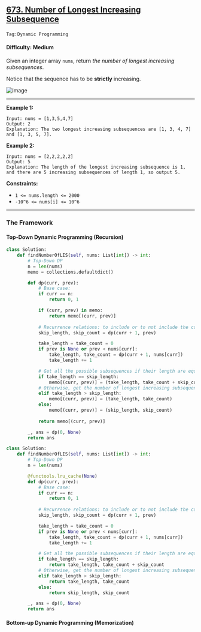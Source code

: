 ## [673. Number of Longest Increasing Subsequence](https://leetcode.com/problems/number-of-longest-increasing-subsequence)

```Tag```: ```Dynamic Programming```

#### Difficulty: Medium

Given an integer array ```nums```, return _the number of longest increasing subsequences_.

Notice that the sequence has to be __strictly__ increasing.

![image](https://github.com/quananhle/Python/assets/35042430/4410d0d9-46f5-43df-a6da-3e34c0506b32)

---

__Example 1:__
```
Input: nums = [1,3,5,4,7]
Output: 2
Explanation: The two longest increasing subsequences are [1, 3, 4, 7] and [1, 3, 5, 7].
```

__Example 2:__
```
Input: nums = [2,2,2,2,2]
Output: 5
Explanation: The length of the longest increasing subsequence is 1, and there are 5 increasing subsequences of length 1, so output 5.
```

__Constraints:__

- ```1 <= nums.length <= 2000```
- ```-10^6 <= nums[i] <= 10^6```

---

### The Framework

#### Top-Down Dynamic Programming (Recursion)

```Python
class Solution:
    def findNumberOfLIS(self, nums: List[int]) -> int:
        # Top-Down DP
        n = len(nums)
        memo = collections.defaultdict()

        def dp(curr, prev):
            # Base case:
            if curr == n:
                return 0, 1

            if (curr, prev) in memo:
                return memo[(curr, prev)]
            
            # Recurrence relations: to include or to not include the current number
            skip_length, skip_count = dp(curr + 1, prev)

            take_length = take_count = 0
            if prev is None or prev < nums[curr]:
                take_length, take_count = dp(curr + 1, nums[curr])
                take_length += 1

            # Get all the possible subsequences if their length are equal, e.g.: [1,3,5,4,7] -> [1, 3, 4, 7] and [1, 3, 5, 7]
            if take_length == skip_length:
                memo[(curr, prev)] = (take_length, take_count + skip_count)
            # Otherwise, get the number of longest increasing subsequences
            elif take_length > skip_length:
                memo[(curr, prev)] = (take_length, take_count)
            else:
                memo[(curr, prev)] = (skip_length, skip_count)
                
            return memo[(curr, prev)]

        _, ans = dp(0, None)
        return ans
```

```Python
class Solution:
    def findNumberOfLIS(self, nums: List[int]) -> int:
        # Top-Down DP
        n = len(nums)

        @functools.lru_cache(None)
        def dp(curr, prev):
            # Base case:
            if curr == n:
                return 0, 1
            
            # Recurrence relations: to include or to not include the current number
            skip_length, skip_count = dp(curr + 1, prev)

            take_length = take_count = 0
            if prev is None or prev < nums[curr]:
                take_length, take_count = dp(curr + 1, nums[curr])
                take_length += 1

            # Get all the possible subsequences if their length are equal, e.g.: [1,3,5,4,7] -> [1, 3, 4, 7] and [1, 3, 5, 7]
            if take_length == skip_length:
                return take_length, take_count + skip_count
            # Otherwise, get the number of longest increasing subsequences
            elif take_length > skip_length:
                return take_length, take_count
            else:
                return skip_length, skip_count

        _, ans = dp(0, None)
        return ans
```

#### Bottom-up Dynamic Programming (Memorization)
